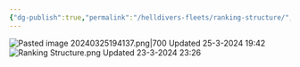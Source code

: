 ```yaml
---
{"dg-publish":true,"permalink":"/helldivers-fleets/ranking-structure/","noteIcon":"","created":"2024-03-23T23:24:06.950+01:00","updated":"2024-03-25T21:55:08.187+01:00"}
---
```


![Pasted image 20240325194137.png|700](/img/user/Images/Pasted%20image%2020240325194137.png)
Updated 25-3-2024 19:42
![Ranking Structure.png](/img/user/Images/Ranking%20Structure.png)
Updated 23-3-2024 23:26